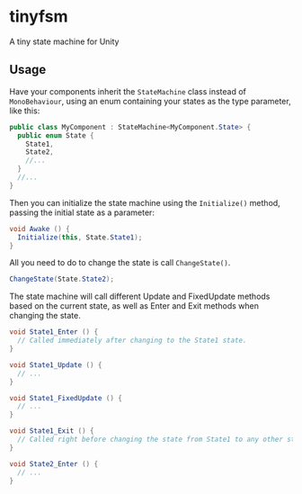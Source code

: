 # tinyfsm
A tiny state machine for Unity

## Usage
Have your components inherit the `StateMachine` class instead of `MonoBehaviour`,
using an enum containing your states as the type parameter, like this:

```csharp
public class MyComponent : StateMachine<MyComponent.State> {
  public enum State {
    State1,
    State2,
    //...
  }
  //...
}
```

Then you can initialize the state machine using the `Initialize()` method,
passing the initial state as a parameter:

```csharp
void Awake () {
  Initialize(this, State.State1);
}
```

All you need to do to change the state is call `ChangeState()`.

```csharp
ChangeState(State.State2);
```

The state machine will call different Update and FixedUpdate methods based on the
current state, as well as Enter and Exit methods when changing the state.

```csharp
void State1_Enter () {
  // Called immediately after changing to the State1 state.
}

void State1_Update () {
  // ...
}

void State1_FixedUpdate () {
  // ...
}

void State1_Exit () {
  // Called right before changing the state from State1 to any other state.
}

void State2_Enter () {
  // ...
}
```


